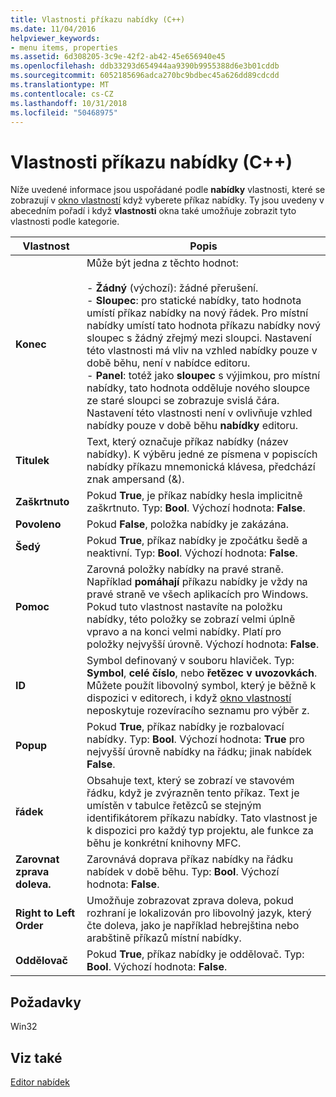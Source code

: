 ```yaml
---
title: Vlastnosti příkazu nabídky (C++)
ms.date: 11/04/2016
helpviewer_keywords:
- menu items, properties
ms.assetid: 6d308205-3c9e-42f2-ab42-45e656940e45
ms.openlocfilehash: ddb33293d654944aa9390b9955388d6e3b01cddb
ms.sourcegitcommit: 6052185696adca270bc9bdbec45a626dd89cdcdd
ms.translationtype: MT
ms.contentlocale: cs-CZ
ms.lasthandoff: 10/31/2018
ms.locfileid: "50468975"
---
```

# <a name="menu-command-properties-c"></a>Vlastnosti příkazu nabídky (C++)

Níže uvedené informace jsou uspořádané podle **nabídky** vlastnosti, které se zobrazují v [okno vlastností](/visualstudio/ide/reference/properties-window) když vyberete příkaz nabídky. Ty jsou uvedeny v abecedním pořadí i když **vlastnosti** okna také umožňuje zobrazit tyto vlastnosti podle kategorie.

|Vlastnost|Popis|
|--------------|-----------------|
|**Konec**|Může být jedna z těchto hodnot:<br /><br />- **Žádný** (výchozí): žádné přerušení.<br />- **Sloupec**: pro statické nabídky, tato hodnota umístí příkaz nabídky na nový řádek. Pro místní nabídky umístí tato hodnota příkazu nabídky nový sloupec s žádný zřejmý mezi sloupci. Nastavení této vlastnosti má vliv na vzhled nabídky pouze v době běhu, není v nabídce editoru.<br />- **Panel**: totéž jako **sloupec** s výjimkou, pro místní nabídky, tato hodnota odděluje nového sloupce ze staré sloupci se zobrazuje svislá čára. Nastavení této vlastnosti není v ovlivňuje vzhled nabídky pouze v době běhu **nabídky** editoru.|
|**Titulek**|Text, který označuje příkaz nabídky (název nabídky). K výběru jedné ze písmena v popiscích nabídky příkazu mnemonická klávesa, předchází znak ampersand (&).|
|**Zaškrtnuto**|Pokud **True**, je příkaz nabídky hesla implicitně zaškrtnuto. Typ: **Bool**. Výchozí hodnota: **False**.|
|**Povoleno**|Pokud **False**, položka nabídky je zakázána.|
|**Šedý**|Pokud **True**, příkaz nabídky je zpočátku šedě a neaktivní. Typ: **Bool**. Výchozí hodnota: **False**.|
|**Pomoc**|Zarovná položky nabídky na pravé straně. Například **pomáhají** příkazu nabídky je vždy na pravé straně ve všech aplikacích pro Windows. Pokud tuto vlastnost nastavíte na položku nabídky, této položky se zobrazí velmi úplně vpravo a na konci velmi nabídky. Platí pro položky nejvyšší úrovně. Výchozí hodnota: **False**.|
|**ID**|Symbol definovaný v souboru hlaviček. Typ: **Symbol**, **celé číslo**, nebo **řetězec v uvozovkách**. Můžete použít libovolný symbol, který je běžně k dispozici v editorech, i když [okno vlastností](/visualstudio/ide/reference/properties-window) neposkytuje rozevíracího seznamu pro výběr z.|
|**Popup**|Pokud **True**, příkaz nabídky je rozbalovací nabídky. Typ: **Bool**. Výchozí hodnota: **True** pro nejvyšší úrovně nabídky na řádku; jinak nabídek **False**.|
|**řádek**|Obsahuje text, který se zobrazí ve stavovém řádku, když je zvýrazněn tento příkaz. Text je umístěn v tabulce řetězců se stejným identifikátorem příkazu nabídky. Tato vlastnost je k dispozici pro každý typ projektu, ale funkce za běhu je konkrétní knihovny MFC.|
|**Zarovnat zprava doleva.**|Zarovnává doprava příkaz nabídky na řádku nabídek v době běhu. Typ: **Bool**. Výchozí hodnota: **False**.|
|**Right to Left Order**|Umožňuje zobrazovat zprava doleva, pokud rozhraní je lokalizován pro libovolný jazyk, který čte doleva, jako je například hebrejština nebo arabštině příkazů místní nabídky.|
|**Oddělovač**|Pokud **True**, příkaz nabídky je oddělovač. Typ: **Bool**. Výchozí hodnota: **False**.|

## <a name="requirements"></a>Požadavky

Win32

## <a name="see-also"></a>Viz také

[Editor nabídek](../windows/menu-editor.md)